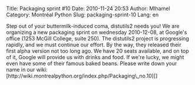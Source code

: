 Title: Packaging sprint #10
Date: 2010-11-24 20:53
Author: Mlhamel
Category: Montréal Python
Slug: packaging-sprint-10
Lang: en

<!--:en-->
<div>
<div>
Step out of your buttermilk-induced coma, distutils2 needs you! We are
organizing a new packaging sprint on wednesday 2010-12-08, at Google's
office (1253 McGill College, suite 250). The distutils2 project is
progressing rapidly, and we must continue our effort. By the way, they
released their first alpha version not too long ago. We have 20 seats
available, and on top of it, Google will provide us with drinks and
food. If we're lucky, we might even have some of their famous baked
beans. Please write down your name in our wiki:
[http://wiki.montrealpython.org/index.php/Packaging\_no.10][]
</div>
</div>

  [http://wiki.montrealpython.org/index.php/Packaging\_no.10]: http://wiki.montrealpython.org/index.php/Packaging_no.10
